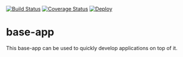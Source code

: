 [![Build Status](https://travis-ci.org/flower-pot/base-app.png?branch=master)](https://travis-ci.org/flower-pot/base-app)
[![Coverage Status](https://coveralls.io/repos/flower-pot/base-app/badge.png)](https://coveralls.io/r/flower-pot/base-app)
[![Deploy](https://www.herokucdn.com/deploy/button.png)](https://heroku.com/deploy)

base-app
========

This base-app can be used to quickly develop applications on top of it.
